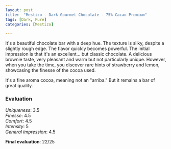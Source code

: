 ```yaml
---
layout: post
title:  "Mestizo - Dark Gourmet Chocolate - 75% Cacao Premium"
tags: [Dark, Pure] 
categories: [Mestizo]

---
```



It's a beautiful chocolate bar with a deep hue. The texture is silky, despite a slightly rough edge. The flavor quickly becomes powerful. The initial impression is that it's an excellent... but classic chocolate. A delicious brownie taste, very pleasant and warm but not particularly unique. However, when you take the time, you discover rare hints of strawberry and lemon, showcasing the finesse of the cocoa used.

It's a fine aroma cocoa, meaning not an "arriba." But it remains a bar of great quality.


### Evaluation

_Uniqueness_: 3.5  
_Finesse_: 4.5  
_Comfort_: 4.5  
_Intensity_: 5  
_General impression_: 4.5

**Final evaluation**: 22/25
